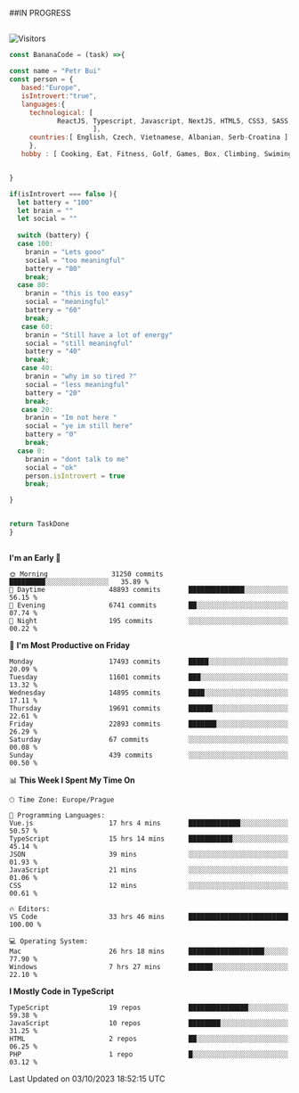 ##IN PROGRESS
##
![Visitors](https://komarev.com/ghpvc/?username=petrbui&style=for-the-badge&label=Visitors+👀)
```Javascript
const BananaCode = (task) =>{

const name = "Petr Bui"
const person = {
   based:"Europe",
   isIntrovert:"true",
   languages:{
     technological: [ 
            ReactJS, Typescript, Javascript, NextJS, HTML5, CSS3, SASS, Redux, Node, Storybook, Styled-Component
                     ],
     countries:[ English, Czech, Vietnamese, Albanian, Serb-Croatina ]
     },
   hobby : [ Cooking, Eat, Fitness, Golf, Games, Box, Climbing, Swiming],


}

if(isIntrovert === false ){
  let battery = "100"
  let brain = ""
  let social = ""
  
  switch (battery) {
  case 100:
    branin = "Lets gooo"
    social = "too meaningful"
    battery = "80"
    break;
  case 80:
    branin = "this is too easy"
    social = "meaningful"
    battery = "60"
    break;
   case 60:
    branin = "Still have a lot of energy"
    social = "still meaningful"
    battery = "40"
    break;
   case 40:
    branin = "why im so tired ?"
    social = "less meaningful"
    battery = "20"
    break;
   case 20:
    branin = "Im not here "
    social = "ye im still here"
    battery = "0"
    break;
  case 0:
    branin = "dont talk to me"
    social = "ok"
    person.isIntrovert = true
    break;

}


return TaskDone
}
```



##
<!--
[![My GitHub stats](https://github-readme-stats.vercel.app/api?username=petrbui&theme=github_dark)](https://github.com/anuraghazra/github-readme-stats)

[![My wakatime stats](https://github-readme-stats.vercel.app/api/wakatime?username=petrbui&theme=github_dark)](https://github.com/anuraghazra/github-readme-stats)
-->
<!--START_SECTION:waka-->
**I'm an Early 🐤** 

```text
🌞 Morning                31250 commits       █████████░░░░░░░░░░░░░░░░   35.89 % 
🌆 Daytime                48893 commits       ██████████████░░░░░░░░░░░   56.15 % 
🌃 Evening                6741 commits        ██░░░░░░░░░░░░░░░░░░░░░░░   07.74 % 
🌙 Night                  195 commits         ░░░░░░░░░░░░░░░░░░░░░░░░░   00.22 % 
```
📅 **I'm Most Productive on Friday** 

```text
Monday                   17493 commits       █████░░░░░░░░░░░░░░░░░░░░   20.09 % 
Tuesday                  11601 commits       ███░░░░░░░░░░░░░░░░░░░░░░   13.32 % 
Wednesday                14895 commits       ████░░░░░░░░░░░░░░░░░░░░░   17.11 % 
Thursday                 19691 commits       ██████░░░░░░░░░░░░░░░░░░░   22.61 % 
Friday                   22893 commits       ███████░░░░░░░░░░░░░░░░░░   26.29 % 
Saturday                 67 commits          ░░░░░░░░░░░░░░░░░░░░░░░░░   00.08 % 
Sunday                   439 commits         ░░░░░░░░░░░░░░░░░░░░░░░░░   00.50 % 
```


📊 **This Week I Spent My Time On** 

```text
🕑︎ Time Zone: Europe/Prague

💬 Programming Languages: 
Vue.js                   17 hrs 4 mins       █████████████░░░░░░░░░░░░   50.57 % 
TypeScript               15 hrs 14 mins      ███████████░░░░░░░░░░░░░░   45.14 % 
JSON                     39 mins             ░░░░░░░░░░░░░░░░░░░░░░░░░   01.93 % 
JavaScript               21 mins             ░░░░░░░░░░░░░░░░░░░░░░░░░   01.06 % 
CSS                      12 mins             ░░░░░░░░░░░░░░░░░░░░░░░░░   00.61 % 

🔥 Editors: 
VS Code                  33 hrs 46 mins      █████████████████████████   100.00 % 

💻 Operating System: 
Mac                      26 hrs 18 mins      ███████████████████░░░░░░   77.90 % 
Windows                  7 hrs 27 mins       ██████░░░░░░░░░░░░░░░░░░░   22.10 % 
```

**I Mostly Code in TypeScript** 

```text
TypeScript               19 repos            ███████████████░░░░░░░░░░   59.38 % 
JavaScript               10 repos            ████████░░░░░░░░░░░░░░░░░   31.25 % 
HTML                     2 repos             ██░░░░░░░░░░░░░░░░░░░░░░░   06.25 % 
PHP                      1 repo              █░░░░░░░░░░░░░░░░░░░░░░░░   03.12 % 
```




 Last Updated on 03/10/2023 18:52:15 UTC
<!--END_SECTION:waka-->
